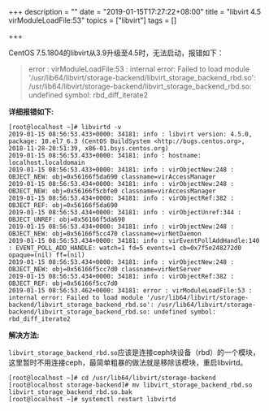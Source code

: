 +++
description = ""
date = "2019-01-15T17:27:22+08:00"
title = "libvirt 4.5 virModuleLoadFile:53"
topics = ["libvirt"]
tags = []

+++

CentOS 7.5.1804的libvirt从3.9升级至4.5时，无法启动，报错如下：

> error : virModuleLoadFile:53 : internal error: Failed to load module '/usr/lib64/libvirt/storage-backend/libvirt_storage_backend_rbd.so': /usr/lib64/libvirt/storage-backend/libvirt_storage_backend_rbd.so: undefined symbol: rbd_diff_iterate2

**详细报错如下:**

```
[root@localhost ~]# libvirtd -v
2019-01-15 08:56:53.433+0000: 34181: info : libvirt version: 4.5.0, package: 10.el7_6.3 (CentOS BuildSystem <http://bugs.centos.org>, 2018-11-28-20:51:39, x86-01.bsys.centos.org)
2019-01-15 08:56:53.433+0000: 34181: info : hostname: localhost.localdomain
2019-01-15 08:56:53.433+0000: 34181: info : virObjectNew:248 : OBJECT_NEW: obj=0x56166f5da690 classname=virAccessManager
2019-01-15 08:56:53.434+0000: 34181: info : virObjectNew:248 : OBJECT_NEW: obj=0x56166f5cbfe0 classname=virAccessManager
2019-01-15 08:56:53.434+0000: 34181: info : virObjectRef:382 : OBJECT_REF: obj=0x56166f5da690
2019-01-15 08:56:53.434+0000: 34181: info : virObjectUnref:344 : OBJECT_UNREF: obj=0x56166f5da690
2019-01-15 08:56:53.434+0000: 34181: info : virObjectNew:248 : OBJECT_NEW: obj=0x56166f5cc470 classname=virNetDaemon
2019-01-15 08:56:53.434+0000: 34181: info : virEventPollAddHandle:140 : EVENT_POLL_ADD_HANDLE: watch=1 fd=5 events=1 cb=0x7f5e248272d0 opaque=(nil) ff=(nil)
2019-01-15 08:56:53.434+0000: 34181: info : virObjectNew:248 : OBJECT_NEW: obj=0x56166f5cc7d0 classname=virNetServer
2019-01-15 08:56:53.434+0000: 34181: info : virObjectRef:382 : OBJECT_REF: obj=0x56166f5cc7d0
2019-01-15 08:56:53.462+0000: 34181: error : virModuleLoadFile:53 : internal error: Failed to load module '/usr/lib64/libvirt/storage-backend/libvirt_storage_backend_rbd.so': /usr/lib64/libvirt/storage-backend/libvirt_storage_backend_rbd.so: undefined symbol: rbd_diff_iterate2
```

**解决方法:**

`libvirt_storage_backend_rbd.so`应该是连接ceph块设备（rbd）的一个模块，这里暂时不用连接ceph，最简单粗暴的做法就是移除该模块，重启libvirtd。

```
[root@localhost ~]# cd /usr/lib64/libvirt/storage-backend
[root@localhost storage-backend]# mv libvirt_storage_backend_rbd.so libvirt_storage_backend_rbd.so.bak
[root@localhost ~]# systemctl restart libvirtd
```

